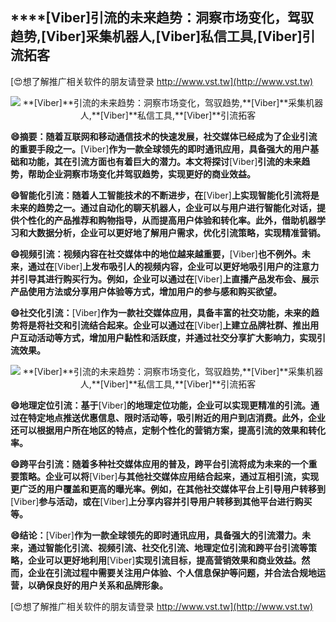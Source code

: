 ## ****[Viber]**引流的未来趋势：洞察市场变化，驾驭趋势,**[Viber]**采集机器人,**[Viber]**私信工具,**[Viber]**引流拓客**

[😍想了解推广相关软件的朋友请登录 http://www.vst.tw](http://www.vst.tw)

 <center><img src="https://vst.tw/MP4/tuiguang/png/0.png" alt="**[Viber]**引流的未来趋势：洞察市场变化，驾驭趋势,**[Viber]**采集机器人,**[Viber]**私信工具,**[Viber]**引流拓客"></center>

**😄摘要：随着互联网和移动通信技术的快速发展，社交媒体已经成为了企业引流的重要手段之一。**[Viber]**作为一款全球领先的即时通讯应用，具备强大的用户基础和功能，其在引流方面也有着巨大的潜力。本文将探讨**[Viber]**引流的未来趋势，帮助企业洞察市场变化并驾驭趋势，实现更好的商业效益。**

**😄智能化引流：随着人工智能技术的不断进步，在**[Viber]**上实现智能化引流将是未来的趋势之一。通过自动化的聊天机器人，企业可以与用户进行智能化对话，提供个性化的产品推荐和购物指导，从而提高用户体验和转化率。此外，借助机器学习和大数据分析，企业可以更好地了解用户需求，优化引流策略，实现精准营销。**

**😄视频引流：视频内容在社交媒体中的地位越来越重要，**[Viber]**也不例外。未来，通过在**[Viber]**上发布吸引人的视频内容，企业可以更好地吸引用户的注意力并引导其进行购买行为。例如，企业可以通过在**[Viber]**上直播产品发布会、展示产品使用方法或分享用户体验等方式，增加用户的参与感和购买欲望。**

**😄社交化引流：**[Viber]**作为一款社交媒体应用，具备丰富的社交功能，未来的趋势将是将社交和引流结合起来。企业可以通过在**[Viber]**上建立品牌社群、推出用户互动活动等方式，增加用户黏性和活跃度，并通过社交分享扩大影响力，实现引流效果。**

 <center><img src="https://vst.tw/MP4/tuiguang/png/4.png" alt="**[Viber]**引流的未来趋势：洞察市场变化，驾驭趋势,**[Viber]**采集机器人,**[Viber]**私信工具,**[Viber]**引流拓客"></center>

**😄地理定位引流：基于**[Viber]**的地理定位功能，企业可以实现更精准的引流。通过在特定地点推送优惠信息、限时活动等，吸引附近的用户到店消费。此外，企业还可以根据用户所在地区的特点，定制个性化的营销方案，提高引流的效果和转化率。**

**😄跨平台引流：随着多种社交媒体应用的普及，跨平台引流将成为未来的一个重要策略。企业可以将**[Viber]**与其他社交媒体应用结合起来，通过互相引流，实现更广泛的用户覆盖和更高的曝光率。例如，在其他社交媒体平台上引导用户转移到**[Viber]**参与活动，或在**[Viber]**上分享内容并引导用户转移到其他平台进行购买等。**

**😄结论：**[Viber]**作为一款全球领先的即时通讯应用，具备强大的引流潜力。未来，通过智能化引流、视频引流、社交化引流、地理定位引流和跨平台引流等策略，企业可以更好地利用**[Viber]**实现引流目标，提高营销效果和商业效益。然而，企业在引流过程中需要关注用户体验、个人信息保护等问题，并合法合规地运营，以确保良好的用户关系和品牌形象。**

[😍想了解推广相关软件的朋友请登录 http://www.vst.tw](http://www.vst.tw)



